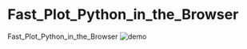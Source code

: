 # Fast_Plot_Python_in_the_Browser
Fast_Plot_Python_in_the_Browser
![demo](https://drive.google.com/file/d/0B_5PA7WyeqSkYWt4RTBUeWtkd3M/view?usp=sharing)

